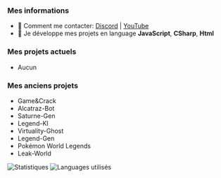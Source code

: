 
### Mes informations
- 🔭 Comment me contacter: [Discord](https://discord.gg/bp5ANG326t) | [YouTube](https://youtube.com/channel/UCi4jHrq0SEXrcm9xxWHWtag) 
- 🌱 Je développe mes projets en language __JavaScript__, __CSharp__, __Html__

### Mes projets actuels 
- Aucun

### Mes anciens projets 
- Game&Crack
- Alcatraz-Bot
- Saturne-Gen
- Legend-KI
- Virtuality-Ghost 
- Legend-Gen
- Pokémon World Legends 
- Leak-World



<img alt="Statistiques" src="https://github-readme-stats.vercel.app/api?username=GalackQSM&show_icons=true&hide_border=true&theme=tokyonight" />
<img alt="Languages utilisés" src="https://github-readme-stats.vercel.app/api/top-langs?username=GalackQSM&show_icons=true&theme=tokyonight&layout=compact" />
